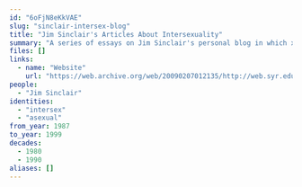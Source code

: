 ```yaml
---
id: "6oFjN8eKkVAE"
slug: "sinclair-intersex-blog"
title: "Jim Sinclair's Articles About Intersexuality"
summary: "A series of essays on Jim Sinclair's personal blog in which xe talks about being intersex and asexual"
files: []
links:
  - name: "Website"
    url: "https://web.archive.org/web/20090207012135/http://web.syr.edu/~jisincla/intersex.htm"
people:
  - "Jim Sinclair"
identities:
  - "intersex"
  - "asexual"
from_year: 1987
to_year: 1999
decades:
  - 1980
  - 1990
aliases: []
---
```

